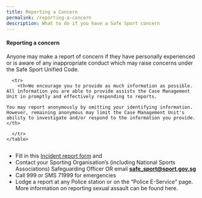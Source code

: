 ```yaml
---
title: Reporting a Concern
permalink: /reporting-a-concern
description: What to do if you have a Safe Sport concern
---
```

#### Reporting a concern
 
Anyone may make a report of concern if they have personally experienced or is aware of any inappropriate conduct which may raise concerns under the Safe Sport Unified Code.



```<table style="background-color:#00FF00">
  <tr>
    <th>We encourage you to provide as much information as possible. All information you are able to provide assists the Case Management Unit in promptly and effectively responding to reports. 

You may report anonymously by omitting your identifying information. However, remaining anonymous may limit the Case Management Unit's ability to investigate and/or respond to the information you provide.</th>
    
  </tr>
</table>
 
 ```



* Fill in this [Incident report form](https://form.gov.sg/60b097299b02630012f93aac) and
* Contact your Sporting Organisation’s (including National Sports Associations) Safeguarding Officer OR
email **safe_sport@sport.gov.sg**
* Call 999 or SMS 71999 for emergencies 
* Lodge a report at any Police station or on the “Police E-Service” page. More information on reporting sexual assault can be found here.